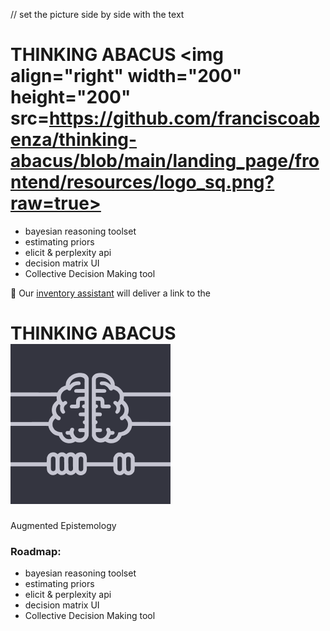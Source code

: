 // set the picture side by side with the text

# THINKING ABACUS <img align="right" width="200" height="200" src=https://github.com/franciscoabenza/thinking-abacus/blob/main/landing_page/frontend/resources/logo_sq.png?raw=true>

- bayesian reasoning toolset
- estimating priors
- elicit & perplexity api
- decision matrix UI
- Collective Decision Making tool

🎒 Our [inventory assistant](https://chat.openai.com/g/g-oBpMxDEHp-inventory-assistant) will deliver a link to the 

# THINKING ABACUS ![logo](landing_page/frontend/resources/logo_sq.png)
Augmented Epistemology


### Roadmap:
- bayesian reasoning toolset
- estimating priors
- elicit & perplexity api
- decision matrix UI
- Collective Decision Making tool
